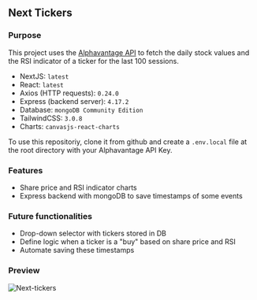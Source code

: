 ## **Next Tickers**

### **Purpose**

This project uses the [Alphavantage API](https://www.alphavantage.co/) to fetch the daily stock values and the RSI indicator of a ticker for the last 100 sessions.

- NextJS: `latest`
- React: `latest`
- Axios (HTTP requests): `0.24.0`
- Express (backend server): `4.17.2`
- Database: `mongoDB Community Edition`
- TailwindCSS: `3.0.8`
- Charts: `canvasjs-react-charts`

To use this repositoriy, clone it from github and create a `.env.local` file at the root directory with your Alphavantage API Key.

### **Features**

- Share price and RSI indicator charts
- Express backend with mongoDB to save timestamps of some events

### **Future functionalities**

- Drop-down selector with tickers stored in DB
- Define logic when a ticker is a "buy" based on share price and RSI
- Automate saving these timestamps

### **Preview**

![Next-tickers](https://user-images.githubusercontent.com/65446320/147974307-9c0e51d1-995c-4e58-899a-57201ff8d6d7.png)
